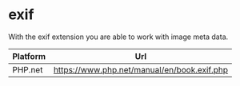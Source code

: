 # exif

With the exif extension you are able to work with image meta data.

| Platform | Url                                                              |
|----------|------------------------------------------------------------------|
| PHP.net  | https://www.php.net/manual/en/book.exif.php                      |
